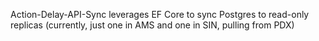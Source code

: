 Action-Delay-API-Sync leverages EF Core to sync Postgres to read-only replicas (currently, just one in AMS and one in SIN, pulling from PDX)